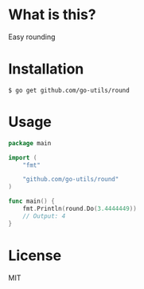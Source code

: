 # What is this?
Easy rounding

# Installation
```commandline
$ go get github.com/go-utils/round
```

# Usage
```go
package main

import (
    "fmt"

    "github.com/go-utils/round"
)

func main() {
    fmt.Println(round.Do(3.4444449))
    // Output: 4
}
```

# License
MIT
